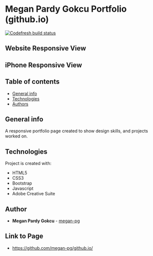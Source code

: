 # Megan Pardy Gokcu Portfolio (github.io)

[![Codefresh build status]( https://g.codefresh.io/api/badges/pipeline/kmcleod/default%2Fportfolio?type=cf-1)]( https://g.codefresh.io/pipelines/edit/new/builds?id=5eca7156135057c5ae12622d&pipeline=portfolio&projects=default&projectId=5eca70a713505755f012622c&filter=page:1;pageSize:10;timeFrameStart:week)

## Website Responsive View
<!--<img src="./assets/images/portfolio.png" width="80%" height="80%">-->

## iPhone Responsive View
<!--<img src="./assets/images/iphone.gif" width="30%" height="30%">-->


## Table of contents
* [General info](#general-info)
* [Technologies](#technologies)
* [Authors](#authors)

## General info
A responsive portfolio page created to show design skills, and projects worked on.
    
## Technologies
Project is created with:
* HTML5
* CSS3
* Bootstrap
* Javascript
* Adobe Creative Suite
    

## Author

* **Megan Pardy Gokcu** - [megan-pg](https://github.com/megan-pg)

## Link to Page

* https://github.com/megan-pg/github.io/